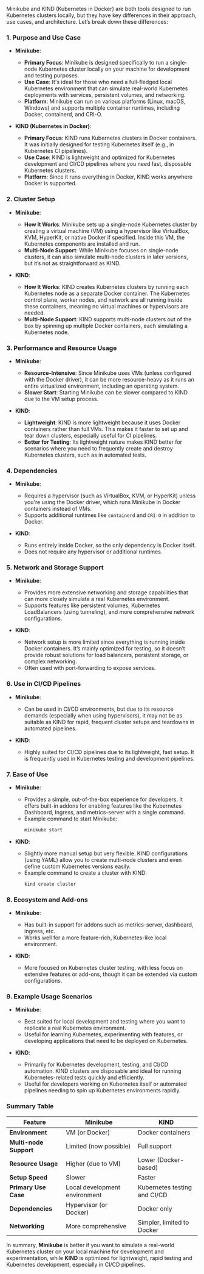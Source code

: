 Minikube and KIND (Kubernetes in Docker) are both tools designed to run Kubernetes clusters locally, but they have key differences in their approach, use cases, and architecture. Let’s break down these differences:

### 1. **Purpose and Use Case**

- **Minikube**:
  - **Primary Focus**: Minikube is designed specifically to run a single-node Kubernetes cluster locally on your machine for development and testing purposes.
  - **Use Case**: It's ideal for those who need a full-fledged local Kubernetes environment that can simulate real-world Kubernetes deployments with services, persistent volumes, and networking.
  - **Platform**: Minikube can run on various platforms (Linux, macOS, Windows) and supports multiple container runtimes, including Docker, containerd, and CRI-O.

- **KIND (Kubernetes in Docker)**:
  - **Primary Focus**: KIND runs Kubernetes clusters in Docker containers. It was initially designed for testing Kubernetes itself (e.g., in Kubernetes CI pipelines).
  - **Use Case**: KIND is lightweight and optimized for Kubernetes development and CI/CD pipelines where you need fast, disposable Kubernetes clusters.
  - **Platform**: Since it runs everything in Docker, KIND works anywhere Docker is supported.

### 2. **Cluster Setup**

- **Minikube**:
  - **How It Works**: Minikube sets up a single-node Kubernetes cluster by creating a virtual machine (VM) using a hypervisor like VirtualBox, KVM, HyperKit, or native Docker if specified. Inside this VM, the Kubernetes components are installed and run.
  - **Multi-Node Support**: While Minikube focuses on single-node clusters, it can also simulate multi-node clusters in later versions, but it’s not as straightforward as KIND.

- **KIND**:
  - **How It Works**: KIND creates Kubernetes clusters by running each Kubernetes node as a separate Docker container. The Kubernetes control plane, worker nodes, and network are all running inside these containers, meaning no virtual machines or hypervisors are needed.
  - **Multi-Node Support**: KIND supports multi-node clusters out of the box by spinning up multiple Docker containers, each simulating a Kubernetes node.

### 3. **Performance and Resource Usage**

- **Minikube**:
  - **Resource-Intensive**: Since Minikube uses VMs (unless configured with the Docker driver), it can be more resource-heavy as it runs an entire virtualized environment, including an operating system.
  - **Slower Start**: Starting Minikube can be slower compared to KIND due to the VM setup process.

- **KIND**:
  - **Lightweight**: KIND is more lightweight because it uses Docker containers rather than full VMs. This makes it faster to set up and tear down clusters, especially useful for CI pipelines.
  - **Better for Testing**: Its lightweight nature makes KIND better for scenarios where you need to frequently create and destroy Kubernetes clusters, such as in automated tests.

### 4. **Dependencies**

- **Minikube**:
  - Requires a hypervisor (such as VirtualBox, KVM, or HyperKit) unless you're using the Docker driver, which runs Minikube in Docker containers instead of VMs.
  - Supports additional runtimes like `containerd` and `CRI-O` in addition to Docker.

- **KIND**:
  - Runs entirely inside Docker, so the only dependency is Docker itself.
  - Does not require any hypervisor or additional runtimes.

### 5. **Network and Storage Support**

- **Minikube**:
  - Provides more extensive networking and storage capabilities that can more closely simulate a real Kubernetes environment.
  - Supports features like persistent volumes, Kubernetes LoadBalancers (using tunneling), and more comprehensive network configurations.

- **KIND**:
  - Network setup is more limited since everything is running inside Docker containers. It’s mainly optimized for testing, so it doesn’t provide robust solutions for load balancers, persistent storage, or complex networking.
  - Often used with port-forwarding to expose services.

### 6. **Use in CI/CD Pipelines**

- **Minikube**:
  - Can be used in CI/CD environments, but due to its resource demands (especially when using hypervisors), it may not be as suitable as KIND for rapid, frequent cluster setups and teardowns in automated pipelines.

- **KIND**:
  - Highly suited for CI/CD pipelines due to its lightweight, fast setup. It is frequently used in Kubernetes testing and development pipelines.

### 7. **Ease of Use**

- **Minikube**:
  - Provides a simple, out-of-the-box experience for developers. It offers built-in addons for enabling features like the Kubernetes Dashboard, Ingress, and metrics-server with a single command.
  - Example command to start Minikube:
    ```bash
    minikube start
    ```

- **KIND**:
  - Slightly more manual setup but very flexible. KIND configurations (using YAML) allow you to create multi-node clusters and even define custom Kubernetes versions easily.
  - Example command to create a cluster with KIND:
    ```bash
    kind create cluster
    ```

### 8. **Ecosystem and Add-ons**

- **Minikube**:
  - Has built-in support for addons such as metrics-server, dashboard, ingress, etc.
  - Works well for a more feature-rich, Kubernetes-like local environment.

- **KIND**:
  - More focused on Kubernetes cluster testing, with less focus on extensive features or add-ons, though it can be extended via custom configurations.

### 9. **Example Usage Scenarios**

- **Minikube**:
  - Best suited for local development and testing where you want to replicate a real Kubernetes environment.
  - Useful for learning Kubernetes, experimenting with features, or developing applications that need to be deployed on Kubernetes.

- **KIND**:
  - Primarily for Kubernetes development, testing, and CI/CD automation. KIND clusters are disposable and ideal for running Kubernetes-related tests quickly and efficiently.
  - Useful for developers working on Kubernetes itself or automated pipelines needing to spin up Kubernetes environments rapidly.

### Summary Table

| Feature               | Minikube                         | KIND                            |
|-----------------------|----------------------------------|---------------------------------|
| **Environment**        | VM (or Docker)                  | Docker containers               |
| **Multi-node Support** | Limited (now possible)          | Full support                    |
| **Resource Usage**     | Higher (due to VM)              | Lower (Docker-based)            |
| **Setup Speed**        | Slower                          | Faster                          |
| **Primary Use Case**   | Local development environment   | Kubernetes testing and CI/CD    |
| **Dependencies**       | Hypervisor (or Docker)          | Docker only                     |
| **Networking**         | More comprehensive              | Simpler, limited to Docker      |

In summary, **Minikube** is better if you want to simulate a real-world Kubernetes cluster on your local machine for development and experimentation, while **KIND** is optimized for lightweight, rapid testing and Kubernetes development, especially in CI/CD pipelines.
